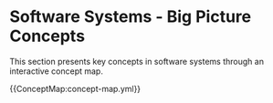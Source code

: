 # Software Systems - Big Picture Concepts

This section presents key concepts in software systems through an interactive concept map.

{{ConceptMap:concept-map.yml}}

